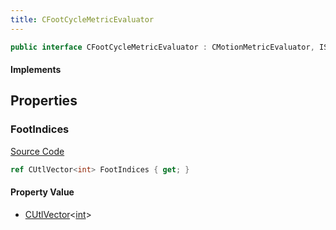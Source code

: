 ```yaml
---
title: CFootCycleMetricEvaluator
---
```


```csharp
public interface CFootCycleMetricEvaluator : CMotionMetricEvaluator, ISchemaClass<CMotionMetricEvaluator>, ISchemaClass<CFootCycleMetricEvaluator>, ISchemaField, ISchemaClass, INativeHandle
```

#### Implements

## Properties

### FootIndices

[Source Code](https://github.com/swiftly-solution/swiftlys2/blob/main/managed/src/SwiftlyS2.Generated/Schemas/Interfaces/CFootCycleMetricEvaluator.cs#L17)

```csharp
ref CUtlVector<int> FootIndices { get; }
```

#### Property Value

- [CUtlVector](/docs/api/-1)<[int](https://learn.microsoft.com/dotnet/api/system.int32)>


